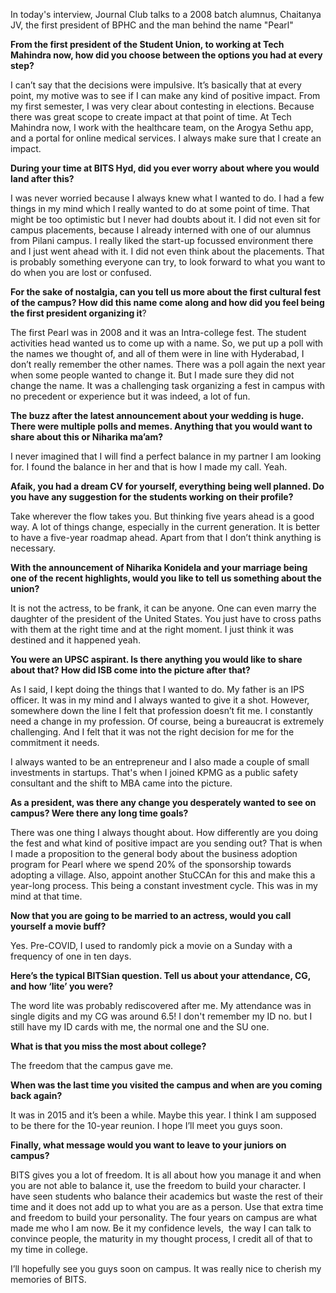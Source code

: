 <p><!-- wp:paragraph --></p>
<p>In today's interview, Journal Club talks to a 2008 batch alumnus, Chaitanya JV, the first president of BPHC and the man behind the name "Pearl"</p>
<p><!-- /wp:paragraph --></p>
<p><!-- wp:paragraph --></p>
<p><strong>From the first president of the Student Union, to working at Tech Mahindra now, how did you choose between the options you had at every step?</strong></p>
<p><!-- /wp:paragraph --></p>
<p><!-- wp:paragraph --></p>
<p>I can’t say that the decisions were impulsive. It’s basically that at every point, my motive was to see if I can make any kind of positive impact. From my first semester, I was very clear about contesting in elections. Because there was great scope to create impact at that point of time. At Tech Mahindra now, I work with the healthcare team, on the Arogya Sethu app, and a portal for online medical services. I always make sure that I create an impact.</p>
<p><!-- /wp:paragraph --></p>
<p><!-- wp:paragraph --></p>
<p><strong>During your time at BITS Hyd, did you ever worry about where you would land after this?</strong></p>
<p><!-- /wp:paragraph --></p>
<p><!-- wp:paragraph --></p>
<p>I was never worried because I always knew what I wanted to do. I had a few things in my mind which I really wanted to do at some point of time. That might be too optimistic but I never had doubts about it. I did not even sit for campus placements, because I already interned with one of our alumnus from Pilani campus. I really liked the start-up focussed environment there and I just went ahead with it. I did not even think about the placements. That is probably something everyone can try, to look forward to what you want to do when you are lost or confused.</p>
<p><!-- /wp:paragraph --></p>
<p><!-- wp:paragraph --></p>
<p><strong>For the sake of nostalgia, can you tell us more about the first cultural fest of the campus? How did this name come along and how did you feel being the first president organizing it</strong>?</p>
<p><!-- /wp:paragraph --></p>
<p><!-- wp:paragraph --></p>
<p>The first Pearl was in 2008 and it was an Intra-college fest. The student activities head wanted us to come up with a name. So, we put up a poll with the names we thought of, and all of them were in line with Hyderabad, I don’t really remember the other names. There was a poll again the next year when some people wanted to change it. But I made sure they did not change the name. It was a challenging task organizing a fest in campus with no precedent or experience but it was indeed, a lot of fun.</p>
<p><!-- /wp:paragraph --></p>
<p><!-- wp:paragraph --></p>
<p><strong>The buzz after the latest announcement about your wedding is huge. There were multiple polls and memes. Anything that you would want to share about this or Niharika ma’am?</strong></p>
<p><!-- /wp:paragraph --></p>
<p><!-- wp:paragraph --></p>
<p>I never imagined that I will find a perfect balance in my partner I am looking for. I found the balance in her and that is how I made my call. Yeah.</p>
<p><!-- /wp:paragraph --></p>
<p><!-- wp:paragraph --></p>
<p><strong>Afaik, you had a dream CV for yourself, everything being well planned. Do you have any suggestion for the students working on their profile?</strong></p>
<p><!-- /wp:paragraph --></p>
<p><!-- wp:paragraph --></p>
<p>Take wherever the flow takes you. But thinking five years ahead is a good way. A lot of things change, especially in the current generation. It is better to have a five-year roadmap ahead. Apart from that I don’t think anything is necessary. </p>
<p><!-- /wp:paragraph --></p>
<p><!-- wp:paragraph --></p>
<p><strong>With the announcement of Niharika Konidela and your marriage being one of the recent highlights, would you like to tell us something about the union?</strong></p>
<p><!-- /wp:paragraph --></p>
<p><!-- wp:paragraph --></p>
<p>It is not the actress, to be frank, it can be anyone. One can even marry the daughter of the president of the United States. You just have to cross paths with them at the right time and at the right moment. I just think it was destined and it happened yeah. </p>
<p><!-- /wp:paragraph --></p>
<p><!-- wp:paragraph --></p>
<p><strong>You were an UPSC aspirant. Is there anything you would like to share about that? How did ISB come into the picture after that?</strong></p>
<p><!-- /wp:paragraph --></p>
<p><!-- wp:paragraph --></p>
<p>As I said, I kept doing the things that I wanted to do. My father is an IPS officer. It was in my mind and I always wanted to give it a shot. However, somewhere down the line I felt that profession doesn’t fit me. I constantly need a change in my profession. Of course, being a bureaucrat is extremely challenging. And I felt that it was not the right decision for me for the commitment it needs.</p>
<p><!-- /wp:paragraph --></p>
<p><!-- wp:paragraph --></p>
<p>I always wanted to be an entrepreneur and I also made a couple of small investments in startups. That's when I joined KPMG as a public safety consultant and the shift to MBA came into the picture.</p>
<p><!-- /wp:paragraph --></p>
<p><!-- wp:paragraph --></p>
<p><strong>As a president, was there any change you desperately wanted to see on campus? Were there any long time goals?</strong></p>
<p><!-- /wp:paragraph --></p>
<p><!-- wp:paragraph --></p>
<p>There was one thing I always thought about. How differently are you doing the fest and what kind of positive impact are you sending out? That is when I made a proposition to the general body about the business adoption program for Pearl where we spend 20% of the sponsorship towards adopting a village. Also, appoint another StuCCAn for this and make this a year-long process. This being a constant investment cycle. This was in my mind at that time.</p>
<p><!-- /wp:paragraph --></p>
<p><!-- wp:paragraph --></p>
<p><strong>Now that you are going to be married to an actress, would you call yourself a movie buff?</strong></p>
<p><!-- /wp:paragraph --></p>
<p><!-- wp:paragraph --></p>
<p>Yes. Pre-COVID, I used to randomly pick a movie on a Sunday with a frequency of one in ten days.</p>
<p><!-- /wp:paragraph --></p>
<p><!-- wp:paragraph --></p>
<p><strong>Here’s the typical BITSian question. Tell us about your attendance, CG, and how ‘lite’ you were?</strong></p>
<p><!-- /wp:paragraph --></p>
<p><!-- wp:paragraph --></p>
<p>The word lite was probably rediscovered after me. My attendance was in single digits and my CG was around 6.5! I don't remember my ID no. but I still have my ID cards with me, the normal one and the SU one.</p>
<p><!-- /wp:paragraph --></p>
<p><!-- wp:paragraph --></p>
<p> <strong>What is that you miss the most about college?</strong></p>
<p><!-- /wp:paragraph --></p>
<p><!-- wp:paragraph --></p>
<p>The freedom that the campus gave me.</p>
<p><!-- /wp:paragraph --></p>
<p><!-- wp:paragraph --></p>
<p><strong>When was the last time you visited the campus and when are you coming back again?</strong></p>
<p><!-- /wp:paragraph --></p>
<p><!-- wp:paragraph --></p>
<p>It was in 2015 and it’s been a while. Maybe this year. I think I am supposed to be there for the 10-year reunion. I hope I’ll meet you guys soon.</p>
<p><!-- /wp:paragraph --></p>
<p><!-- wp:paragraph --></p>
<p><strong>Finally, what message would you want to leave to your juniors on campus?</strong></p>
<p><!-- /wp:paragraph --></p>
<p><!-- wp:paragraph --></p>
<p>BITS gives you a lot of freedom. It is all about how you manage it and when you are not able to balance it, use the freedom to build your character. I have seen students who balance their academics but waste the rest of their time and it does not add up to what you are as a person. Use that extra time and freedom to build your personality. The four years on campus are what made me who I am now. Be it my confidence levels,&nbsp; the way I can talk to convince people, the maturity in my thought process, I credit all of that to my time in college.</p>
<p><!-- /wp:paragraph --></p>
<p><!-- wp:paragraph --></p>
<p>I’ll hopefully see you guys soon on campus. It was really nice to cherish my memories of BITS.&nbsp;</p>
<p><!-- /wp:paragraph --></p>
